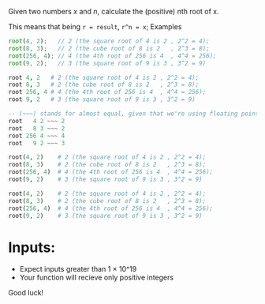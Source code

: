 Given two numbers *x* and *n*, calculate the (positive) nth root of x.

This means that being `r = result`, `r^n = x`;
Examples
```javascript
root(4, 2);   // 2 (the square root of 4 is 2 , 2^2 = 4);
root(8, 3);   // 2 (the cube root of 8 is 2   , 2^3 = 8);
root(256, 4); // 4 (the 4th root of 256 is 4  , 4^4 = 256);
root(9, 2);   // 3 (the square root of 9 is 3 , 3^2 = 9)
```
```coffeescript
root 4, 2   # 2 (the square root of 4 is 2 , 2^2 = 4);
root 8, 3   # 2 (the cube root of 8 is 2   , 2^3 = 8);
root 256, 4 # 4 (the 4th root of 256 is 4  , 4^4 = 256);
root 9, 2   # 3 (the square root of 9 is 3 , 3^2 = 9)
```
```haskell
-- (~~~) stands for almost equal, given that we're using floating point numbers
root   4 2 ~~~ 2  
root   8 3 ~~~ 2
root 256 4 ~~~ 4
root   9 2 ~~~ 3
```
```python
root(4, 2)    # 2 (the square root of 4 is 2 , 2^2 = 4);
root(8, 3)    # 2 (the cube root of 8 is 2   , 2^3 = 8);
root(256, 4)  # 4 (the 4th root of 256 is 4  , 4^4 = 256);
root(9, 2)    # 3 (the square root of 9 is 3 , 3^2 = 9)
```
```ruby
root(4, 2)    # 2 (the square root of 4 is 2 , 2^2 = 4);
root(8, 3)    # 2 (the cube root of 8 is 2   , 2^3 = 8);
root(256, 4)  # 4 (the 4th root of 256 is 4  , 4^4 = 256);
root(9, 2)    # 3 (the square root of 9 is 3 , 3^2 = 9)
```

# Inputs:
* Expect inputs greater than 1 × 10^19
* Your function will recieve only positive integers

Good luck!
